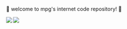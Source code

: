 💎 welcome to mpg's internet code repository! 💎

<a href="https://github.com/anuraghazra/github-readme-stats">
  <img align="left" src="https://github-readme-stats.vercel.app/api?username=hyperchaos&show_icons=truecount_private=false" />
</a>

<a href="https://github.com/anuraghazra/github-readme-stats">
  <img src="https://github-readme-stats.vercel.app/api/top-langs/?username=hyperchaos&layout=compact" />
</a>
